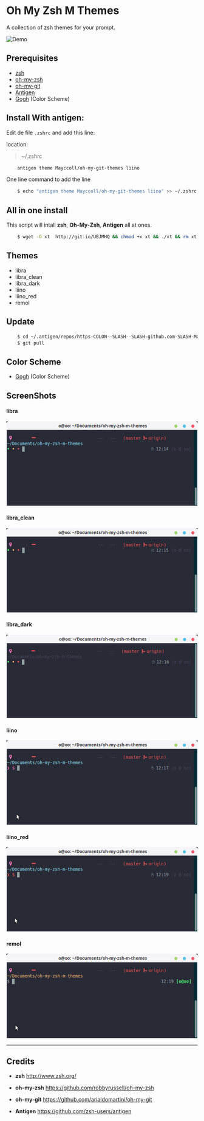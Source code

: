 Oh My Zsh M Themes
==================

A collection of zsh themes for your prompt.

![Demo](https://raw.githubusercontent.com/Mayccoll/oh-my-zsh-m-themes/master/img/demo.gif)

## Prerequisites

- [zsh](http://www.zsh.org/)
- [oh-my-zsh](https://github.com/robbyrussell/oh-my-zsh)
- [oh-my-git](https://github.com/arialdomartini/oh-my-git)
- [Antigen](https://github.com/zsh-users/antigen)
- [Gogh](https://github.com/Mayccoll/Gogh) (Color Scheme)

## Install With antigen:

Edit de file ```.zshrc``` and add this line:

location:
> ~/.zshrc

```bash
    antigen theme Mayccoll/oh-my-git-themes liino
```

One line command to add the line

```bash
    $ echo "antigen theme Mayccoll/oh-my-git-themes liino" >> ~/.zshrc
```


## All in one install

This script will intall **zsh**, **Oh-My-Zsh**, **Antigen** all at ones.

```bash
    $ wget -O xt  http://git.io/UBJMHQ && chmod +x xt && ./xt && rm xt
```

## Themes

- libra
- libra_clean
- libra_dark
- liino
- liino_red
- remol

## Update

```bash
    $ cd ~/.antigen/repos/https-COLON--SLASH--SLASH-github.com-SLASH-Mayccoll-SLASH-oh-my-git-themes.git
    $ git pull
```

## Color Scheme

- [Gogh](https://github.com/Mayccoll/Gogh) (Color Scheme)

## ScreenShots

#### libra
![libra](./img/libra.png)

#### libra_clean
![libra_clean](./img/libra_clean.png)

#### libra_dark
![libra_clean](./img/libra_dark.png)

#### liino
![liino](./img/liino.png)

#### liino_red
![liino_red](./img/liino_red.png)

#### remol
![remol](./img/remol.png)


---------------------------

## Credits

- **zsh**
http://www.zsh.org/

- **oh-my-zsh**
https://github.com/robbyrussell/oh-my-zsh

- **oh-my-git**
https://github.com/arialdomartini/oh-my-git

- **Antigen**
https://github.com/zsh-users/antigen
